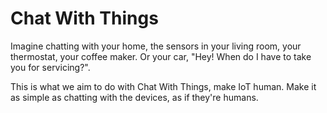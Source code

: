 # Chat With Things

Imagine chatting with your home, the sensors in your living room, your thermostat, your coffee maker. Or your car, "Hey! When do I have to take you for servicing?". 

This is what we aim to do with Chat With Things, make IoT human. Make it as simple as chatting with the devices, as if they're humans.

